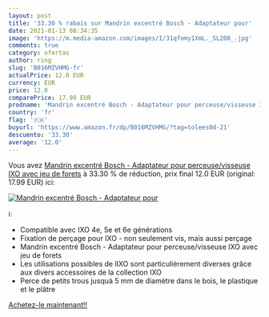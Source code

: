 ```yaml
---
layout: post
title: '33.30 % rabais sur Mandrin excentré Bosch - Adaptateur pour'
date: 2021-01-13 08:34:35
image: 'https://m.media-amazon.com/images/I/31qfomy1XmL._SL200_.jpg'
comments: true
category: ofertas
author: ring
slug: 'B016MZVHMG-fr'
actualPrice: 12.0 EUR
currency: EUR
price: 12.0
comparePrice: 17.99 EUR
prodname: 'Mandrin excentré Bosch - Adaptateur pour perceuse/visseuse IXO avec jeu de forets'
country: 'fr'
flag: '🇫🇷'
buyurl: 'https://www.amazon.fr/dp/B016MZVHMG/?tag=tolees0d-21'
descuento: '33.30'
average: '12.0'
---
```


Vous avez [Mandrin excentré Bosch - Adaptateur pour perceuse/visseuse IXO avec jeu de forets](https://www.amazon.fr/dp/B016MZVHMG/?tag=tolees0d-21)  à  33.30 % de réduction, prix final  12.0 EUR (original: 17.99 EUR) ici:

[![Mandrin excentré Bosch - Adaptateur pour](https://m.media-amazon.com/images/I/31qfomy1XmL._SL200_.jpg)](https://www.amazon.fr/dp/B016MZVHMG/?tag=tolees0d-21)

ℹ️:

- Compatible avec IXO 4e, 5e et 6e générations
- Fixation de perçage pour IXO - non seulement vis, mais aussi perçage
- Mandrin excentré Bosch - Adaptateur pour perceuse/visseuse IXO avec jeu de forets
- Les utilisations possibles de lIXO sont particulièrement diverses grâce aux divers accessoires de la collection IXO
- Perce de petits trous jusquà 5 mm de diamètre dans le bois, le plastique et le plâtre

[Achetez-le maintenant!!](https://www.amazon.fr/dp/B016MZVHMG/?tag=tolees0d-21)
